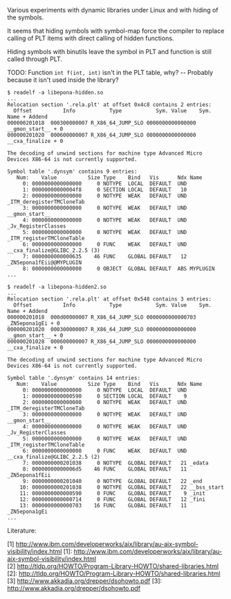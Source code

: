 Various experiments with dynamic libraries under Linux and with hiding
of the symbols.

It seems that hiding symbols with symbol-map force the compiler to replace
calling of PLT items with direct calling of hidden functions.

Hiding symbols with binutils leave the symbol in PLT and function is still
called through PLT.

TODO: Function `int f(int, int)` isn't in the PLT table, why? -- Probably
	because it isn't used inside the library?


    $ readelf -a libepona-hidden.so
    ...
    Relocation section '.rela.plt' at offset 0x4c8 contains 2 entries:
      Offset          Info           Type           Sym. Value    Sym. Name + Addend
    000000201018  000300000007 R_X86_64_JUMP_SLO 0000000000000000 __gmon_start__ + 0
    000000201020  000600000007 R_X86_64_JUMP_SLO 0000000000000000 __cxa_finalize + 0

    The decoding of unwind sections for machine type Advanced Micro Devices X86-64 is not currently supported.

    Symbol table '.dynsym' contains 9 entries:
       Num:    Value          Size Type    Bind   Vis      Ndx Name
         0: 0000000000000000     0 NOTYPE  LOCAL  DEFAULT  UND
         1: 00000000000004f8     0 SECTION LOCAL  DEFAULT   10
         2: 0000000000000000     0 NOTYPE  WEAK   DEFAULT  UND _ITM_deregisterTMCloneTab
         3: 0000000000000000     0 NOTYPE  WEAK   DEFAULT  UND __gmon_start__
         4: 0000000000000000     0 NOTYPE  WEAK   DEFAULT  UND _Jv_RegisterClasses
         5: 0000000000000000     0 NOTYPE  WEAK   DEFAULT  UND _ITM_registerTMCloneTable
         6: 0000000000000000     0 FUNC    WEAK   DEFAULT  UND __cxa_finalize@GLIBC_2.2.5 (3)
         7: 0000000000000635    46 FUNC    GLOBAL DEFAULT   12 _ZN5epona1fEii@@MYPLUGIN
         8: 0000000000000000     0 OBJECT  GLOBAL DEFAULT  ABS MYPLUGIN
    ...

    $ readelf -a libepona-hidden2.so
    ...
    Relocation section '.rela.plt' at offset 0x548 contains 3 entries:
      Offset          Info           Type           Sym. Value    Sym. Name + Addend
    000000201018  000d00000007 R_X86_64_JUMP_SLO 0000000000000703 _ZN5epona1gEi + 0
    000000201020  000300000007 R_X86_64_JUMP_SLO 0000000000000000 __gmon_start__ + 0
    000000201028  000600000007 R_X86_64_JUMP_SLO 0000000000000000 __cxa_finalize + 0

    The decoding of unwind sections for machine type Advanced Micro Devices X86-64 is not currently supported.

    Symbol table '.dynsym' contains 14 entries:
       Num:    Value          Size Type    Bind   Vis      Ndx Name
         0: 0000000000000000     0 NOTYPE  LOCAL  DEFAULT  UND
         1: 0000000000000590     0 SECTION LOCAL  DEFAULT    9
         2: 0000000000000000     0 NOTYPE  WEAK   DEFAULT  UND _ITM_deregisterTMCloneTab
         3: 0000000000000000     0 NOTYPE  WEAK   DEFAULT  UND __gmon_start__
         4: 0000000000000000     0 NOTYPE  WEAK   DEFAULT  UND _Jv_RegisterClasses
         5: 0000000000000000     0 NOTYPE  WEAK   DEFAULT  UND _ITM_registerTMCloneTable
         6: 0000000000000000     0 FUNC    WEAK   DEFAULT  UND __cxa_finalize@GLIBC_2.2.5 (2)
         7: 0000000000201038     0 NOTYPE  GLOBAL DEFAULT   21 _edata
         8: 00000000000006d5    46 FUNC    GLOBAL DEFAULT   11 _ZN5epona1fEii
         9: 0000000000201040     0 NOTYPE  GLOBAL DEFAULT   22 _end
        10: 0000000000201038     0 NOTYPE  GLOBAL DEFAULT   22 __bss_start
        11: 0000000000000590     0 FUNC    GLOBAL DEFAULT    9 _init
        12: 0000000000000714     0 FUNC    GLOBAL DEFAULT   12 _fini
        13: 0000000000000703    16 FUNC    GLOBAL DEFAULT   11 _ZN5epona1gEi
    ...

Literature:

[1] <http://www.ibm.com/developerworks/aix/library/au-aix-symbol-visibility/index.html>
[1]: http://www.ibm.com/developerworks/aix/library/au-aix-symbol-visibility/index.html<br/>
[2] <http://tldp.org/HOWTO/Program-Library-HOWTO/shared-libraries.html>
[2]: http://tldp.org/HOWTO/Program-Library-HOWTO/shared-libraries.html<br/>
[3] <http://www.akkadia.org/drepper/dsohowto.pdf>
[3]: http://www.akkadia.org/drepper/dsohowto.pdf<br/>
